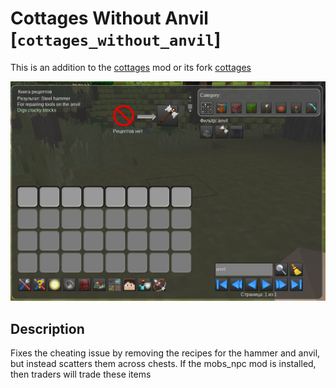 # Cottages Without Anvil [`cottages_without_anvil`]

This is an addition to the [cottages](https://github.com/Sokomine/cottages) mod or its fork [cottages](https://github.com/C-C-Minetest-Server/cottages)

![Preview](./screenshot.png)

## Description

Fixes the cheating issue by removing the recipes for the hammer and anvil, but instead scatters them across chests. If the mobs_npc mod is installed, then traders will trade these items
